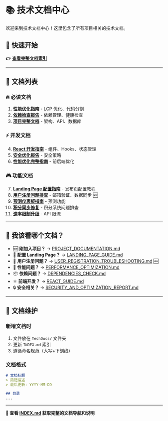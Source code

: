 # 📚 技术文档中心

欢迎来到技术文档中心！这里包含了所有项目相关的技术文档。

## 🚀 快速开始

**👉 [查看完整文档索引](./INDEX.md)**

---

## 📖 文档列表

### 🔥 必读文档
1. **[性能优化指南](./PERFORMANCE_OPTIMIZATION.md)** - LCP 优化、代码分割
2. **[依赖检查报告](./DEPENDENCIES_CHECK.md)** - 依赖管理、健康检查  
3. **[项目完整文档](./PROJECT_DOCUMENTATION.md)** - 架构、API、数据库

### ⚡ 开发文档
4. **[React 开发指南](./REACT_GUIDE.md)** - 组件、Hooks、状态管理
5. **[安全优化报告](./SECURITY_AND_OPTIMIZATION_REPORT.md)** - 安全策略
6. **[性能优化完整指南](./PERFORMANCE_OPTIMIZATION_GUIDE.md)** - 前后端优化

### 🎮 功能文档
7. **[Landing Page 配置指南](./LANDING_PAGE_GUIDE.md)** - 发布页配置教程
8. **[用户注册问题排查](./USER_REGISTRATION_TROUBLESHOOTING.md)** - 邮箱验证、数据同步 🆕
9. **[预测仪表板指南](./PREDICTION_DASHBOARD_GUIDE.md)** - 预测功能
10. **[积分同步修复](./POINTS_SYNC_FIX.md)** - 积分系统问题排查
11. **[速率限制升级](./RATE_LIMITING_AUDIT_ERROR_UPGRADE_GUIDE.md)** - API 限流

---

## 🎯 我该看哪个文档？

- 🆕 **刚加入项目？** → [PROJECT_DOCUMENTATION.md](./PROJECT_DOCUMENTATION.md)
- 🎨 **配置 Landing Page？** → [LANDING_PAGE_GUIDE.md](./LANDING_PAGE_GUIDE.md)
- 📧 **用户注册问题？** → [USER_REGISTRATION_TROUBLESHOOTING.md](./USER_REGISTRATION_TROUBLESHOOTING.md) 🆕
- 🐛 **性能问题？** → [PERFORMANCE_OPTIMIZATION.md](./PERFORMANCE_OPTIMIZATION.md)
- 📦 **依赖问题？** → [DEPENDENCIES_CHECK.md](./DEPENDENCIES_CHECK.md)
- ⚛️ **前端开发？** → [REACT_GUIDE.md](./REACT_GUIDE.md)
- 🔒 **安全相关？** → [SECURITY_AND_OPTIMIZATION_REPORT.md](./SECURITY_AND_OPTIMIZATION_REPORT.md)

---

## 📝 文档维护

### 新增文档时
1. 文件放在 `TechDocs/` 文件夹
2. 更新 `INDEX.md` 索引
3. 遵循命名规范（大写+下划线）

### 文档格式
```markdown
# 文档标题
> 简短描述
> 最后更新: YYYY-MM-DD

## 目录
...
```

---

**📖 查看 [INDEX.md](./INDEX.md) 获取完整的文档导航和说明**

